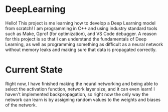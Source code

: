 # DeepLearning
Hello! This project is me learning how to develop a Deep Learning model from scratch! I am programming in C++ and using industry standard tools such as Make, Gprof (for optimization), and VS Code debugger. A reason for this project is so that I can understand the fundamentals of Deep Learning, as well as programming something as difficult as a neural network without memory leaks and making sure that data is propagated correctly.

# Current State
Right now, I have finished making the neural networking and being able to select the activation function, network layer size, and it can even learn! I haven't implemented backpropagation, so right now the only way the network can learn is by assigning random values to the weights and biases of the network.

